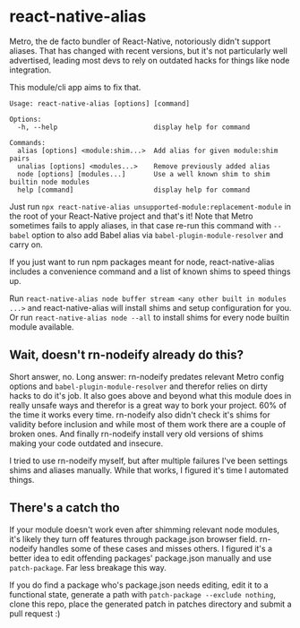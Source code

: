 # react-native-alias

Metro, the de facto bundler of React-Native, notoriously didn't support aliases. That has changed with recent versions, but it's
not particularly well advertised, leading most devs to rely on outdated hacks for things like node integration.

This module/cli app aims to fix that.

```plaintext
Usage: react-native-alias [options] [command]

Options:
  -h, --help                        display help for command

Commands:
  alias [options] <module:shim...>  Add alias for given module:shim pairs
  unalias [options] <modules...>    Remove previously added alias
  node [options] [modules...]       Use a well known shim to shim builtin node modules
  help [command]                    display help for command
```

Just run `npx react-native-alias unsupported-module:replacement-module` in the root of your React-Native project and that's it! Note that Metro sometimes fails to apply aliases, in that case re-run this command with `--babel` option to also add Babel alias via `babel-plugin-module-resolver` and carry on.

If you just want to run npm packages meant for node, react-native-alias includes a convenience command and a list of
known shims to speed things up.

Run `react-native-alias node buffer stream <any other built in modules ...>` and react-native-alias will install shims and setup configuration for you. Or run `react-native-alias node --all`
to install shims for every node builtin module available.

## Wait, doesn't rn-nodeify already do this?

Short answer, no. Long answer:
rn-nodeify predates relevant Metro config options and `babel-plugin-module-resolver` and therefor relies on dirty
hacks to do it's job. It also goes above and beyond what this module does in really unsafe ways and therefor is a great way
to bork your project. 60% of the time it works every time.
rn-nodeify also didn't check it's shims for validity before inclusion and while most of them work there are a couple of broken
ones. And finally rn-nodeify install very old versions of shims
making your code outdated and insecure.

I tried to use rn-nodeify myself, but after multiple failures I've
been settings shims and aliases manually. While that works,
I figured it's time I automated things.

## There's a catch tho

If your module doesn't work even after shimming relevant node modules, it's likely they turn off features through package.json browser field. rn-nodeify handles some of these cases and misses others. I figured it's a better idea to edit offending packages' package.json manually and use `patch-package`. Far less breakage this way.

If you do find a package who's package.json needs editing, edit it to a functional state, generate a path with `patch-package --exclude nothing`,
clone this repo, place the generated patch in patches directory and submit a pull request :)
